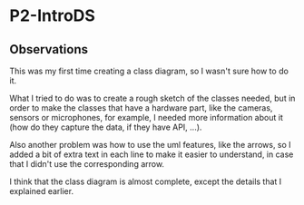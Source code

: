 # P2-IntroDS

## Observations

This was my first time creating a class diagram, so I wasn't sure how to do it.

What I tried to do was to create a rough sketch of the classes needed, but in order to make the classes that have a hardware part, like the cameras, sensors or microphones, for example, I needed more information about it (how do they capture the data, if they have API, ...).

Also another problem was how to use the uml features, like the arrows, so I added a bit of extra text in each line to make it easier to understand, in case that I didn't use the corresponding arrow.

I think that the class diagram is almost complete, except the details that I explained earlier.